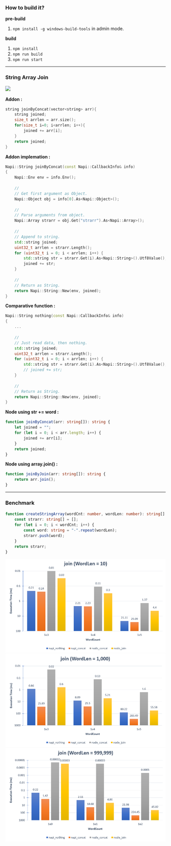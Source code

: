 ### How to build it?

**pre-build**

1. `npm install -g windows-build-tools` in admin mode.

**build**

1. `npm install`
2. `npm run build`
3. `npm run start`

---

### String Array Join

![](./images/summation-general-formular.png)

**Addon :**

```cpp
string joinByConcat(vector<string> arr){
    string joined;
    size_t arrlen = arr.size();
    for(size_t i=0; i<arrlen; i++){
        joined += arr[i];
    }
    return joined;
}
```

**Addon implemation :**

```cpp
Napi::String joinByConcat(const Napi::CallbackInfo& info)
{
    Napi::Env env = info.Env();

    //
    // Get first argument as Object.
    Napi::Object obj = info[0].As<Napi::Object>();

    //
    // Parse arguments from object.
    Napi::Array strarr = obj.Get("strarr").As<Napi::Array>();

    //
    // Append to string.
    std::string joined;
    uint32_t arrlen = strarr.Length();
    for (uint32_t i = 0; i < arrlen; i++) {
        std::string str = strarr.Get(i).As<Napi::String>().Utf8Value();
        joined += str;
    }

    //
    // Return as String.
    return Napi::String::New(env, joined);
}
```

**Comparative function :**

```cpp
Napi::String nothing(const Napi::CallbackInfo& info)
{
    ...

    //
    // Just read data, then nothing.
    std::string joined;
    uint32_t arrlen = strarr.Length();
    for (uint32_t i = 0; i < arrlen; i++) {
        std::string str = strarr.Get(i).As<Napi::String>().Utf8Value();
        // joined += str;
    }

    //
    // Return as String.
    return Napi::String::New(env, joined);
}
```

**Node using str += word :**

```ts
function joinByConcat(arr: string[]): string {
    let joined = "";
    for (let i = 0; i < arr.length; i++) {
        joined += arr[i];
    }
    return joined;
}
```

**Node using array.join() :**

```ts
function joinByJoin(arr: string[]): string {
    return arr.join();
}
```

---

### Benchmark

```ts
function createStringArray(wordCnt: number, wordLen: number): string[] {
    const strarr: string[] = [];
    for (let i = 0; i < wordCnt; i++) {
        const word: string = "-".repeat(wordLen);
        strarr.push(word);
    }
    return strarr;
}
```

![](./images/benchmark_wordlen_10.png)
![](./images/benchmark_wordlen_1000.png)
![](./images/benchmark_wordlen_999999.png)
